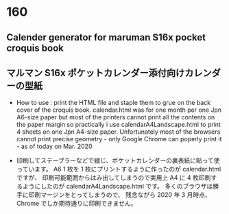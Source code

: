 ﻿# 160
## Calender generator for maruman S16x pocket croquis book
## マルマン S16x ポケットカレンダー添付向けカレンダーの型紙

* How to use : print the HTML file and staple them to grue on the back cover of the croquis book.
  calendar.html was for one month per one Jpn A6-size paper
  but most of the printers cannot print all the contents on the paper margin 
  so practically i use calendarA4Landscape.html to print 4 sheets on one Jpn A4-size paper.
  Unfortunately most of the browsers cannot print precise geometry -
  only Google Chrome can poperly print it - as of today on Mar. 2020
  
* 印刷してステープラーなどで綴じ、ポケットカレンダーの裏表紙に貼って使っています。
  A6 1 枚を 1 枚にプリントするように作ったのが calendar.html ですが、
  印刷可能範囲からはみ出してしまうので実用上 A4 に 4 枚印刷するようにしたのが
  calendarA4Landscape.html です。
  多くのブラウザは勝手に印刷マージンをとってしまうので、
  残念ながら 2020 年 3 月時点、Chrome でしか期待通りに印刷できません。

